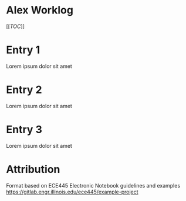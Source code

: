 # Alex Worklog

[[_TOC_]]

# Entry 1
Lorem ipsum dolor sit amet

# Entry 2
Lorem ipsum dolor sit amet

# Entry 3
Lorem ipsum dolor sit amet

# Attribution
Format based on ECE445 Electronic Notebook guidelines and examples
https://gitlab.engr.illinois.edu/ece445/example-project